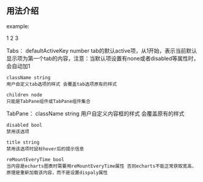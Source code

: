 ## 用法介绍

  example:

  <Tabs className={styles.test}>
    <TabPane tab="第一个" disabled title="test">1</TabPane>
    <TabPane className={styles.test} tab="第二个">2</TabPane>
    <TabPane tab="第三个" reMountEveryTime>3</TabPane>
  </Tabs>

  Tabs：
    defaultActiveKey number
    tab的默认active项，从1开始，表示当前默认显示项为第一个tab的内容，注意：当默认项设置有none或者disabled等属性时，会自动加1

    className string
    用户自定义tab选项的样式 会覆盖tab选项原有的样式

    children node
    只能是TabPane组件或TabPane组件集合

  TabPane：
    className string
    用户自定义内容框的样式 会覆盖原有的样式

    disabled bool
    禁用该选项

    title string
    禁用该选项时鼠标hover后的提示信息

    reMountEveryTime bool
    当内容是echarts图表时需要用reMountEveryTime属性 否则echarts不能正常获取宽高，原理是重新加载该内容，而不是设置dispaly属性
